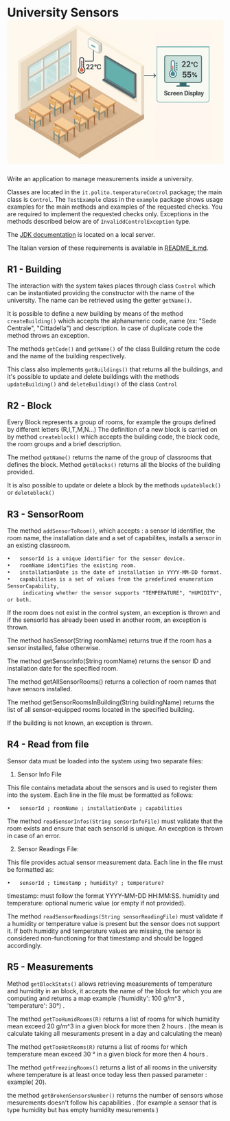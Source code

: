 University Sensors 
![Alt text](image.png)
========

Write an application to manage measurements inside a university.

Classes are located in the `it.polito.temperatureControl` package; the main class is `Control`. The `TestExample` class in the `example` package shows usage examples for the main methods and examples of the requested checks. You are required to implement the requested checks only. Exceptions in the methods described below are of `InvaliddControlException` type.

The [JDK documentation](https://oop.polito.it/api/) is located on a local server.

The Italian version of these requirements is available in [README_it.md](README_it.md).


R1 - Building
---------------

The interaction with the system takes places through class `Control` which can be  instantiated providing the constructor with the name of the university.
The name can be retrieved using the getter `getName()`.


It is possible to define a new building by means of the method `createBuilding()` which accepts the alphanumeric code, name (ex: "Sede Centrale", "Cittadella") and description.
In case of duplicate code the method throws an exception.

The methods `getCode()` and `getName()` of the class Building return the code and the name of the building respectively.

This class also implements `getBuildings()` that returns all the buildings, and it's possible to update and delete buildings with the methods `updateBuilding()` and `deleteBuilding()` of the class `Control`

R2 - Block
----------

Every Block represents a group of rooms, for example the groups defined by different letters (R,I,T,M,N...)
The definition of a new block is carried on by method `createblock()` which accepts the building code, the block code, the room groups and a brief description.

The method `getName()` returns the name of the group of classrooms that defines the block.
Method `getBlocks()` returns all the blocks of the building provided.

It is also possible to update or delete a block by the methods `updateblock()` or `deleteblock()`


R3 - SensorRoom
--------------
The method `addSensorToRoom()`, which accepts : a  sensor Id identifier, the room name, the installation date and a set of capabilites, installs a sensor in an existing classroom.

    •	sensorId is a unique identifier for the sensor device.
	•	roomName identifies the existing room.
	•	installationDate is the date of installation in YYYY-MM-DD format.
    •	capabilities is a set of values from the predefined enumeration SensorCapability,
         indicating whether the sensor supports "TEMPERATURE", "HUMIDITY", or both.


If the room does not exist in the control system, an exception is thrown and if the sensorId has already been used in another room, an exception is thrown.

The method hasSensor(String roomName) returns true if the room has a sensor installed, false otherwise.

The method getSensorInfo(String roomName) returns the sensor ID and installation date for the specified room.

The method getAllSensorRooms() returns a collection of room names that have sensors installed.

The method getSensorRoomsInBuilding(String buildingName) returns the list of all sensor-equipped rooms located in the specified building.

If the building is not known, an exception is thrown.

R4 - Read from file
--------------------
Sensor data must be loaded into the system using two separate files:

1. Sensor Info File

This file contains metadata about the sensors and is used to register them into the system.
Each line in the file must be formatted as follows:

    •   sensorId ; roomName ; installationDate ; capabilities

The method `readSensorInfos(String sensorInfoFile)` must validate that the room exists and ensure that each sensorId is unique.
An exception is thrown in case of an error.

2. Sensor Readings File:

This file provides actual sensor measurement data.
Each line in the file must be formatted as:

    •   sensorId ; timestamp ; humidity? ; temperature?

timestamp: must follow the format YYYY-MM-DD HH:MM:SS.
humidity and temperature: optional numeric value (or empty if not provided).

The method `readSensorReadings(String sensorReadingFile)` must validate if a humidity or temperature value is present 
but the sensor does not support it. If both humidity and temperature values are missing, the sensor is considered non-functioning
for that timestamp and should be logged accordingly. 

R5 - Measurements
------------

Method `getBlockStats()` allows retrieving measurements of temperature and humidity in an block, it accepts the name of the block for which you are computing and returns a map example ('humidity': 100 g/m^3 , 'temperature': 30°) .


The method `getTooHumidRooms(R)` returns a list of rooms for which humidity mean exceed 20 g/m^3 in a given block for more then 2 hours    . (the mean is calculate taking all mesuraments present in a day and calculating the mean)

The method `getTooHotRooms(R)` returns a list of rooms for which temperature mean exceed 30 ° in a given block for more then 4 hours  .

The method `getFreezingRooms()` returns a list of all rooms in the university where temperature is at least once today less then passed parameter  : example( 20).


the method `getBrokenSensorsNumber()`  returns the number of sensors whose mesurements doesn't follow his capabilities . (for example a sensor that is type humidity but has empty humidity mesurements )



